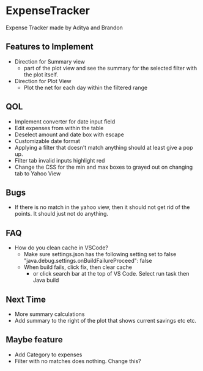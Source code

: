 # ExpenseTracker
Expense Tracker made by Aditya and Brandon

## Features to Implement
- Direction for Summary view
    - part of the plot view and see the summary for the selected filter with the plot itself.
- Direction for Plot View
    - Plot the net for each day within the filtered range

## QOL
- Implement converter for date input field
- Edit expenses from within the table
- Deselect amount and date box with escape
- Customizable date format
- Applying a filter that doesn't match anything should at least give a pop up.
- Filter tab invalid inputs highlight red
- Change the CSS for the min and max boxes to grayed out on changing tab to Yahoo View


## Bugs
- If there is no match in the yahoo view, then it should not get rid of the points. It should just not do anything.

## FAQ
- How do you clean cache in VSCode?
	- Make sure settings.json has the following setting set to false "java.debug.settings.onBuildFailureProceed": false
	- When build fails, click fix, then clear cache
		- or click search bar at the top of VS Code. Select run task then Java build

## Next Time
- More summary calculations
- Add summary to the right of the plot that shows current savings etc etc.

## Maybe feature
- Add Category to expenses
- Filter with no matches does nothing. Change this?
